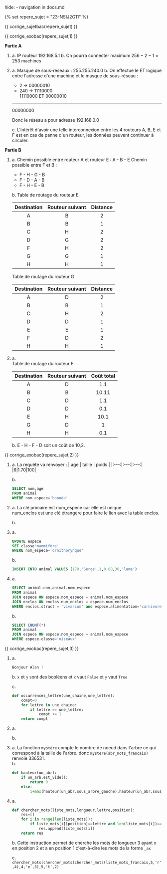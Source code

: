 hide: - navigation  in docs.md

{% set repere_sujet = "23-NSIJ2G11" %}

{{ corrige_sujetbac(repere_sujet) }}


{{ corrige_exobac(repere_sujet,1) }}

**Partie A**  

1.  a. IP routeur 192.168.5.1
    b. On pourra connecter maximum $256 - 2 - 1  = 253$ machines

2.  a. Masque de sous-réseaux : 255.255.240.0
    b. On effectue le ET logique entre l'adresse d'une machine et le masque de sous-réseau :  
    - 2 -> 00000010  
    - 240  -> 11110000  
       11110000 
    ET 00000010
    ------------
       00000000

    Donc le réseau a pour adresse 192.168.0.0

    c. L'intérêt d'avoir une telle interconnexion entre les 4 routeurs A, B, E et F est en cas de panne d'un routeur, les données peuvent continuer à circuler.  


**Partie B**  

1.  a. Chemin possible entre routeur A et routeur E : A - B - E 
    Chemin possible entre F et B  :  
    - F - H - G - B  
    - F - D - A - B  
    - F - H - E - B

    b.
    Table de routage du routeur E  

    |Destination|Routeur suivant| Distance|
    |:---:|:---:|:---:|
    |A|B|2|
    |B|B|1|
    |C|H|2|
    |D|G|2|
    |F|H|2|
    |G|G|1|
    |H|H|1|

    Table de routage du routeur G  

    |Destination|Routeur suivant| Distance|
    |:---:|:---:|:---:|
    |A|D|2|
    |B|B|1|
    |C|H|2|
    |D|D|1|
    |E|E|1|
    |F|D|2|
    |H|H|1|

2.  a.    
    Table de routage du routeur F  

    |Destination|Routeur suivant| Coût total|
    |:---:|:---:|:---:|
    |A|D|1.1|
    |B|B|10.11|
    |C|D|1.1|
    |D|D|0.1|
    |E|H|10.1|
    |G|D|1|
    |H|H|0.1|

    b. E - H - F - D soit un coût de 10,2.


{{ corrige_exobac(repere_sujet,2) }}

1.  a. La requête va renvoyer : 
    | age | taille | poids |
    |:---:|:---:|:---:|
    |6|1.70|100|

    b. 
    ```sql
    SELECT nom,age
    FROM animal
    WHERE nom_espece='bonodo'
    ```

2.  a. La clé primaire est nom_espece car elle est unique.  
    num_enclos est une clé étrangère pour faire le lien avec la table enclos.

    b.  

3.  a. 
    ```sql
    UPDATE espece
    SET classe'mammifère'
    WHERE nom_espece='ornithorynque'
    ```

    b. 
    ```sql
    INSERT INTO animal VALUES (179,'Serge',1,0.80,30,'lama')
    ```

4.  a. 
    ```sql
    SELECT animal.nom,animal.nom_espece
    FROM animal
    JOIN espece ON espece.nom_espece = animal.nom_espece
    JOIN enclos ON enclos.num_enclos = espece.num_enclos
    WHERE enclos.struct = 'vivarium' and espece.alimentation='carnivore'
    ```

    b.  
    ```sql
    SELECT COUNT(*)
    FROM animal
    JOIN espece ON espece.nom_espece = animal.nom_espece
    WHERE espece.classe='oiseaux'
    ```

{{ corrige_exobac(repere_sujet,3) }}

1.  a. 
    ```python
    Bonjour Alan !
    ```

    b. `x` et `y` sont des booléens et `x` vaut `False` et `y` vaut `True` 

    c. 
    ```python
    def occurrences_lettre(une_chaine,une_lettre):
        compt=0
        for lettre in une_chaine:
            if lettre == une_lettre:
                compt += 1 
        return compt
    ```

2.  a. 

    b. 

3.  a. La fonction `mystère` compte le nombre de noeud dans l'arbre ce qui correspond à la taille de l'arbre.
    donc `mystere(abr_mots_francais)`  renvoie 336531.  
    b. 
    ```python
    def hauteur(un_abr):
        if un_arb.est_vide():
            return 0
        else:
            1+max(hauteur(un_abr.sous_arbre_gauche),hauteur(un_abr.sous_arbre_droit))

    ```

4.  a. 
    ```python
    def chercher_mots(liste_mots,longueur,lettre,position):
        res=[]
        for i in range(len(liste_mots)):
            if liste_mots[i][position]==lettre and len(liste_mots[i])==longueur:
                res.append(liste_mots[i])
        return res
    ```

    b. Cette instruction permet de cherche les mots de longueur 3 ayant x en position 2  et a en position  1 c'est-à-dire les mots de la forme `_ax`

    c. `chercher_mots(chercher_mots(chercher_mots(liste_mots_francais,5,'r',4),4,'e',3),5,'t',2)`